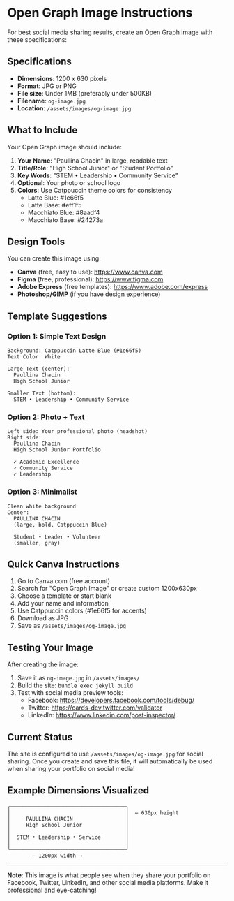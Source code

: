 # Open Graph Image Instructions

For best social media sharing results, create an Open Graph image with these specifications:

## Specifications

- **Dimensions**: 1200 x 630 pixels
- **Format**: JPG or PNG
- **File size**: Under 1MB (preferably under 500KB)
- **Filename**: `og-image.jpg`
- **Location**: `/assets/images/og-image.jpg`

## What to Include

Your Open Graph image should include:

1. **Your Name**: "Paullina Chacin" in large, readable text
2. **Title/Role**: "High School Junior" or "Student Portfolio"
3. **Key Words**: "STEM • Leadership • Community Service"
4. **Optional**: Your photo or school logo
5. **Colors**: Use Catppuccin theme colors for consistency
   - Latte Blue: #1e66f5
   - Latte Base: #eff1f5
   - Macchiato Blue: #8aadf4
   - Macchiato Base: #24273a

## Design Tools

You can create this image using:

- **Canva** (free, easy to use): https://www.canva.com
- **Figma** (free, professional): https://www.figma.com
- **Adobe Express** (free templates): https://www.adobe.com/express
- **Photoshop/GIMP** (if you have design experience)

## Template Suggestions

### Option 1: Simple Text Design
```
Background: Catppuccin Latte Blue (#1e66f5)
Text Color: White

Large Text (center):
  Paullina Chacin
  High School Junior

Smaller Text (bottom):
  STEM • Leadership • Community Service
```

### Option 2: Photo + Text
```
Left side: Your professional photo (headshot)
Right side:
  Paullina Chacin
  High School Junior Portfolio

  ✓ Academic Excellence
  ✓ Community Service
  ✓ Leadership
```

### Option 3: Minimalist
```
Clean white background
Center:
  PAULLINA CHACIN
  (large, bold, Catppuccin Blue)

  Student • Leader • Volunteer
  (smaller, gray)
```

## Quick Canva Instructions

1. Go to Canva.com (free account)
2. Search for "Open Graph Image" or create custom 1200x630px
3. Choose a template or start blank
4. Add your name and information
5. Use Catppuccin colors (#1e66f5 for accents)
6. Download as JPG
7. Save as `/assets/images/og-image.jpg`

## Testing Your Image

After creating the image:

1. Save it as `og-image.jpg` in `/assets/images/`
2. Build the site: `bundle exec jekyll build`
3. Test with social media preview tools:
   - Facebook: https://developers.facebook.com/tools/debug/
   - Twitter: https://cards-dev.twitter.com/validator
   - LinkedIn: https://www.linkedin.com/post-inspector/

## Current Status

The site is configured to use `/assets/images/og-image.jpg` for social sharing.
Once you create and save this file, it will automatically be used when sharing
your portfolio on social media!

## Example Dimensions Visualized

```
┌─────────────────────────────────────┐
│                                     │  ← 630px height
│     PAULLINA CHACIN                 │
│     High School Junior              │
│                                     │
│  STEM • Leadership • Service        │
│                                     │
└─────────────────────────────────────┘
        ← 1200px width →
```

---

**Note**: This image is what people see when they share your portfolio on
Facebook, Twitter, LinkedIn, and other social media platforms. Make it
professional and eye-catching!
